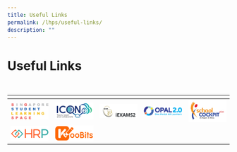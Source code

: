 ```yaml
---
title: Useful Links
permalink: /lhps/useful-links/
description: ""
---
```

# Useful Links
<a href="" target = "_blank"> <img src="" style="width:100px"></a>

<table>
<thead>
  <tr>
    <th></th>
    <th></th>
    <th></th>
    <th></th>
    <th></th>
  </tr>
</thead>
<tbody>
  <tr>
    <td><a href="https://vle.learning.moe.edu.sg/login" target = "_blank"> <img src="/images/Lphs/SLS_1.jpg" style="width:100px"></a></td>
    <td><a href="https://icon.moe.edu.sg/" target = "_blank"> <img src="/images/Lphs/icon%20logo.png" style="width:100px"></a></td>
    <td><a href="https://iexams.seab.gov.sg/" target = "_blank"> <img src="/images/Lphs/iexams.png" style="width:100px"></a></td>
    <td><a href="https://idm.opal2.moe.edu.sg/account/login?returnUrl=%2F" target = "_blank"> <img src="/images/Lphs/opal.png" style="width:100px"></a></td>
    <td><a href="https://schoolcockpit.moe.gov.sg/" target = "_blank"> <img src="/images/Lphs/school%20cockpit.jpg" style="width:100px"></a></td>
  </tr>
  <tr>
    <td><a href="https://www.hrp.gov.sg/hrp/#/" target = "_blank"> <img src="/images/Lphs/HRP.png" style="width:100px"></a></td>
    <td><a href="https://member.koobits.com/" target = "_blank"> <img src="/images/Lphs/koobits.png" style="width:100px"></a></td>
    <td></td>
    <td></td>
    <td></td>
  </tr>
</tbody>
</table>
